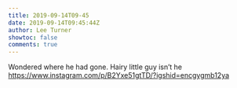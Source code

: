```yaml
---
title: 2019-09-14T09-45
date: 2019-09-14T09:45:44Z
author: Lee Turner
showtoc: false
comments: true
---
```


Wondered where he had gone. Hairy little guy isn’t he https://www.instagram.com/p/B2Yxe51gtTD/?igshid=encgygmb12ya

